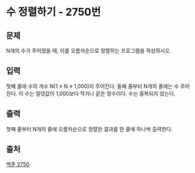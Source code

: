 <h1>수 정렬하기 - 2750번</h1>

<h2>문제</h2>

N개의 수가 주어졌을 때, 이를 오름차순으로 정렬하는 프로그램을 작성하시오.

<h2>입력</h2>

첫째 줄에 수의 개수 N(1 ≤ N ≤ 1,000)이 주어진다. 둘째 줄부터 N개의 줄에는 수 주어진다. 이 수는 절댓값이 1,000보다 작거나 같은 정수이다. 수는 중복되지 않는다.

<h2>출력</h2>

첫째 줄부터 N개의 줄에 오름차순으로 정렬한 결과를 한 줄에 하나씩 출력한다.

<h2>출처</h2>

[백준 2750](https://www.acmicpc.net/problem/2750)
